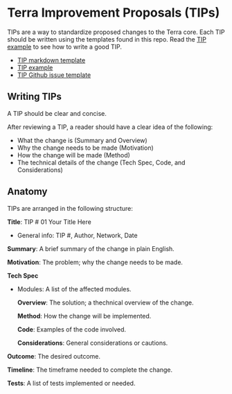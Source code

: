 # Terra Improvement Proposals (TIPs)

TIPs are a way to standardize proposed changes to the Terra core. Each TIP should be written using the templates found in this repo. Read the [TIP example](./tip-example.md) to see how to write a good TIP. 

- [TIP markdown template](./tip-template.md)
- [TIP example](./tip-example.md)
- [TIP Github issue template](./.github/ISSUE_TEMPLATE/terra-improvement-proposal--tip-.md)



## Writing TIPs

A TIP should be clear and concise. 

After reviewing a TIP, a reader should have a clear idea of the following:

- What the change is (Summary and Overview)
- Why the change needs to be made (Motivation)
- How the change will be made (Method)
- The technical details of the change (Tech Spec, Code, and Considerations)

## Anatomy

TIPs are arranged in the following structure:


**Title**: TIP # 01 Your Title Here
- General info: TIP #, Author, Network, Date

**Summary**: A brief summary of the change in plain English. 

**Motivation**: The problem; why the change needs to be made.

**Tech Spec**
- Modules: A list of the affected modules. 

    **Overview**: The solution; a thechnical overview of the change. 

    **Method**: How the change will be implemented.

    **Code**: Examples of the code involved. 

    **Considerations**: General considerations or cautions. 

**Outcome**: The desired outcome. 

**Timeline**: The timeframe needed to complete the change.

**Tests**: A list of tests implemented or needed. 

